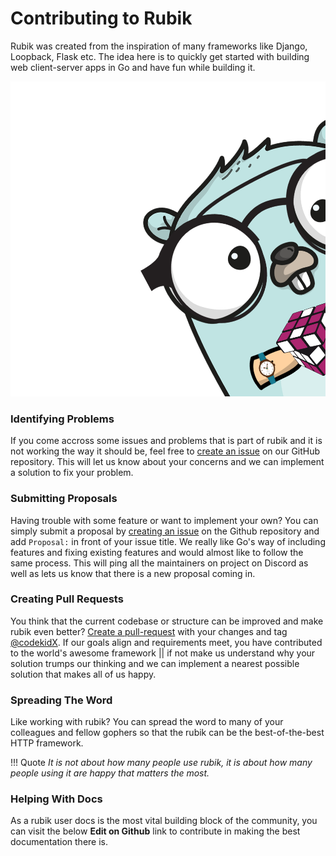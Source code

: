 # Contributing to Rubik

Rubik was created from the inspiration of many frameworks like Django, Loopback, Flask etc. The idea here is to quickly get started with building web client-server apps in Go and have fun while building it.


<img id="gopher-contrib" src="/img/gopher_rubik.png" />

### Identifying Problems

If you come accross some issues and problems that is part of rubik and it is not working the way it should be, feel free to [create an issue](http://github.com/okrubik/rubik/issues) on our GitHub repository. This will let us know about your concerns and we can implement a solution to fix your problem.

### Submitting Proposals

Having trouble with some feature or want to implement your own? You can simply submit a proposal by [creating an issue](http://github.com/okrubik/rubik/issues) on the Github repository and add `Proposal:` in front of your issue title. We really like Go's way of including features and fixing existing features and would almost like to follow the same process. This will ping all the maintainers on project on Discord as well as lets us know that there is a new proposal coming in.

### Creating Pull Requests

You think that the current codebase or structure can be improved and make rubik even better? [Create a pull-request]() with your changes and tag [@codekidX](https://github.com/codekidX). If our goals align and requirements meet, you have contributed to the world's awesome framework || if not make us understand why your solution trumps our thinking and we can implement a nearest possible solution that makes all of us happy.

### Spreading The Word

Like working with rubik? You can spread the word to many of your colleagues and fellow gophers so that the rubik can be the best-of-the-best HTTP framework. 

!!! Quote
    _It is not about how many people use rubik, it is about how many people using it are happy that matters the most._

### Helping With Docs

As a rubik user docs is the most vital building block of the community, you can visit the below **Edit on Github** link to contribute in making the best documentation there is.
